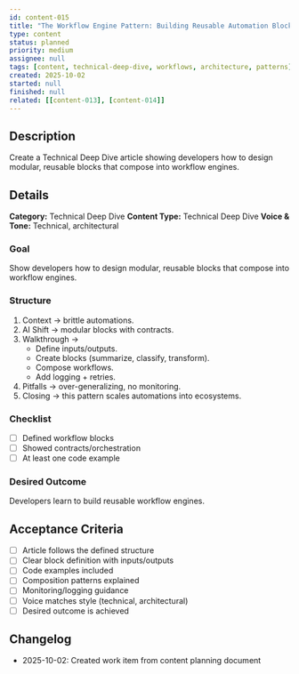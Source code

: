 ```yaml
---
id: content-015
title: "The Workflow Engine Pattern: Building Reusable Automation Blocks with AI"
type: content
status: planned
priority: medium
assignee: null
tags: [content, technical-deep-dive, workflows, architecture, patterns]
created: 2025-10-02
started: null
finished: null
related: [[content-013], [content-014]]
---
```


## Description

Create a Technical Deep Dive article showing developers how to design modular, reusable blocks that compose into workflow engines.

## Details

**Category:** Technical Deep Dive
**Content Type:** Technical Deep Dive
**Voice & Tone:** Technical, architectural

### Goal
Show developers how to design modular, reusable blocks that compose into workflow engines.

### Structure
1. Context → brittle automations.
2. AI Shift → modular blocks with contracts.
3. Walkthrough →
   - Define inputs/outputs.
   - Create blocks (summarize, classify, transform).
   - Compose workflows.
   - Add logging + retries.
4. Pitfalls → over-generalizing, no monitoring.
5. Closing → this pattern scales automations into ecosystems.

### Checklist
- [ ] Defined workflow blocks
- [ ] Showed contracts/orchestration
- [ ] At least one code example

### Desired Outcome
Developers learn to build reusable workflow engines.

## Acceptance Criteria

- [ ] Article follows the defined structure
- [ ] Clear block definition with inputs/outputs
- [ ] Code examples included
- [ ] Composition patterns explained
- [ ] Monitoring/logging guidance
- [ ] Voice matches style (technical, architectural)
- [ ] Desired outcome is achieved

## Changelog

- 2025-10-02: Created work item from content planning document
